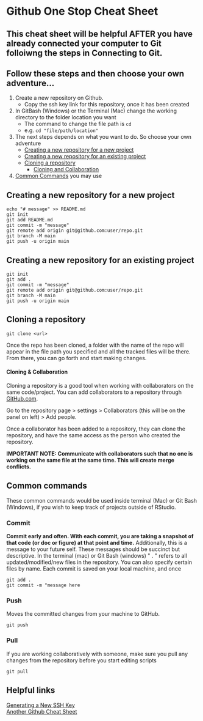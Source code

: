 # Github One Stop Cheat Sheet

## This cheat sheet will be helpful AFTER you have already connected your computer to Git folloiwng the steps in Connecting to Git. 

## Follow these steps and then choose your own adventure...
1. Create a new repository on Github. 
   - Copy the ssh key link for this repository, once it has been created
2. In GitBash (Windows) or the Terminal (Mac) change the working directory to the folder location you want
   - The command to change the file path is `cd` 
   - e.g. `cd "file/path/location"`
3. The next steps depends on what you want to do. So choose your own adventure
   - [Creating a new repository for a new project](#creating-a-new-repository-for-a-new-project)
   - [Creating a new repository for an existing project](#creating-a-new-repository-for-an-existing-project)
   - [Cloning a repository](#cloning-a-repository)
     - [Cloning and Collaboration](#cloning--collaboration)
4. [Common Commands](#common-commands) you may use

## Creating a new repository for a new project
```
echo "# message" >> README.md
git init
git add README.md
git commit -m "message"
git remote add origin git@github.com:user/repo.git
git branch -M main
git push -u origin main
```
## Creating a new repository for an existing project
```
git init
git add .
git commit -m "message"
git remote add origin git@github.com:user/repo.git
git branch -M main
git push -u origin main
```
## Cloning a repository 

```
git clone <url>
```
Once the repo has been cloned, a folder with the name of the repo will appear in the file path you specified and all the tracked files will be there. From there, you can go forth and start making changes. 

#### Cloning & Collaboration
Cloning a repository is a good tool when working with collaborators on the same code/project. You can add collaborators to a repository through [GitHub.com](github.com). 

Go to the repository page > settings > Collaborators (this will be on the panel on left) > Add people. 

Once a collaborator has been added to a repository, they can clone the repository, and have the same access as the person who created the repository. 

**IMPORTANT NOTE: Communicate with collaborators such that no one is working on the same file at the same time. This will create merge conflicts.**

## Common commands 
These common commands would be used inside terminal (Mac) or Git Bash (Windows), if you wish to keep track of projects outside of RStudio. 

### Commit
**Commit early and often. With each commit, you are taking a snapshot of that code (or doc or figure) at that point and time.**
Additionally, this is a message to your future self. These messages should be succinct but descriptive. In the terminal (mac) or Git Bash (windows) " . " refers to all updated/modified/new files in the repository. You can also specify certain files by name. Each commit is saved on your local machine, and once 
```
git add .
git commit -m "message here
```
### Push 
Moves the committed changes from your machine to GitHub. 
```
git push
```
### Pull
If you are working collaboratively with someone, make sure you pull any changes from the repository before you start editing scripts 
```
git pull
```

## Helpful links
[Generating a New SSH Key](https://docs.github.com/en/authentication/connecting-to-github-with-ssh/generating-a-new-ssh-key-and-adding-it-to-the-ssh-agent)\
[Another Github Cheat Sheet](https://education.github.com/git-cheat-sheet-education.pdf)
